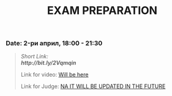 <h1 align="center">EXAM PREPARATION</h1>
    <br>

<h3>Date: 2-ри април, 18:00 - 21:30</h3>

<blockquote>
    <p>
        <i>
            Short Link: <br> 
            <b>
                http://bit.ly/2Vqmqin
            </b> 
        </i>
    </p>
    <p>
        Link for video: 
        <a href="#">Will be here</a>
    </p>
        <p>
        Link for Judge: 
        <a href="#">NA IT WILL BE UPDATED IN THE FUTURE</a>
    </p>
</blockquote>
